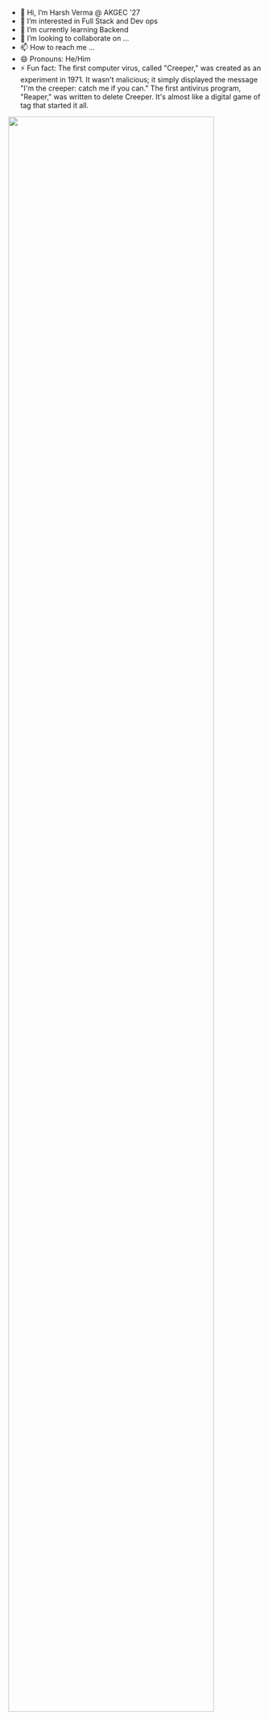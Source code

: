 - 👋 Hi, I’m Harsh Verma @ AKGEC '27
- 👀 I’m interested in Full Stack and Dev ops
- 🌱 I’m currently learning Backend
- 💞️ I’m looking to collaborate on ...
- 📫 How to reach me ...
- 😄 Pronouns: He/Him
- ⚡ Fun fact:  The first computer virus, called "Creeper," was created as an experiment in 1971. It wasn't malicious; it simply displayed the message "I'm the creeper: catch me if you can." The first antivirus program, "Reaper," was written to delete Creeper. It's almost like a digital game of tag that started it all.

<!---
hankvscode2024/hankvscode2024 is a ✨ special ✨ repository because its `README.md` (this file) appears on your GitHub profile.
You can click the Preview link to take a look at your changes.
--->

<img src="https://user-images.githubusercontent.com/74038190/212749447-bfb7e725-6987-49d9-ae85-2015e3e7cc41.gif" width="90%">
